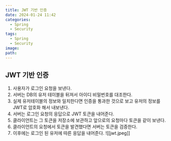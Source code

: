 ```yaml
---
title: JWT 기반 인증
date: 2024-01-24 11:42
categories:
  - Spring
  - Security
tags:
  - Spring
  - Security
image: 
path:
---
```


## JWT 기반 인증
1. 사용자가 로그인 요청을 보낸다.
2. 서버는 DB의 유저 테이블을 뒤져서 아이디 비밀번호를 대조한다.
3. 실제 유저테이블의 정보와 일치한다면 인증을 통과한 것으로 보고 유저의 정보를 JWT로 암호화 해서 내보낸다.
4. 서버는 로그인 요청의 응답으로 JWT 토큰을 내어준다.
5. 클라이언트는 그 토큰을 저장소에 보관하고 앞으로의 요청마다 토큰을 같이 보낸다.
6. 클라이언트의 요청에서 토큰을 발견했다면 서버는 토큰을 검증한다.
7. 이후에는 로그인 된 유저에 따른 응답을 내어준다.
![[jwt.jpeg]]